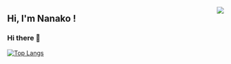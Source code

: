 <a href="" target="_black"><img align="right" src="https://github-readme-stats.vercel.app/api?username=Suiji-Chansheng&show_icons=true&count_private=false&theme=vue-dark" /></a>

<h2> Hi, I'm Nanako ! </h2>

### Hi there 👋
[![Top Langs](https://github-readme-stats.vercel.app/api/top-langs/?username=Suiji-Chansheng)](https://github.com/Suiji-Chansheng/github-readme-stats)
<!--
**Suiji-Chansheng/Suiji-Chansheng** is a ✨ _special_ ✨ repository because its `README.md` (this file) appears on your GitHub profile.

Here are some ideas to get you started:

- 🔭 I’m currently working on ...
- 🌱 I’m currently learning ...
- 👯 I’m looking to collaborate on ...
- 🤔 I’m looking for help with ...
- 💬 Ask me about ...
- 📫 How to reach me: ...
- 😄 Pronouns: ...
- ⚡ Fun fact: ...
-->
